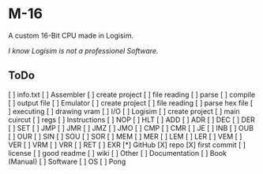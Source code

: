 # M-16

A custom 16-Bit CPU made in Logisim.

*I know Logisim is not a professionel Software.*


ToDo
---------------------------------------------------
[ ] info.txt
[ ] Assembler
	[ ] create project
	[ ] file reading
	[ ] parse
	[ ] compile
	[ ] output file
[ ] Emulator
	[ ] create project
	[ ] file reading
	[ ] parse hex file
	[ ] executing
	[ ] drawing vram
	[ ] I/O
[ ] Logisim
	[ ] create project
	[ ] main cuircut
	[ ] regs
	[ ] Instructions
		[ ] NOP
		[ ] HLT
		[ ] ADD
		[ ] ADR
		[ ] DEC
		[ ] DER
		[ ] SET
		[ ] JMP
		[ ] JMR
		[ ] JMZ
		[ ] JMO
		[ ] CMP
		[ ] CMR
		[ ] JE
		[ ] INB
		[ ] OUB
		[ ] OUR
		[ ] SIN
		[ ] SOU
		[ ] SOR
		[ ] MEM
		[ ] MER
		[ ] LEM
		[ ] LER
		[ ] VEM
		[ ] VER
		[ ] VRM
		[ ] VRR
		[ ] RET
		[ ] EXR
[*] GitHub
	[X] repo
	[X] first commit
	[ ] license
	[ ] good readme
	[ ] wiki
[ ] Other
	[ ] Documentation
	[ ] Book (Manual)
[ ] Software
	[ ] OS
	[ ] Pong
